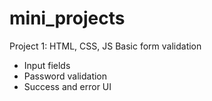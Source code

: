 # mini_projects

Project 1: HTML, CSS, JS
Basic form validation
  - Input fields
  - Password validation
  - Success and error UI
